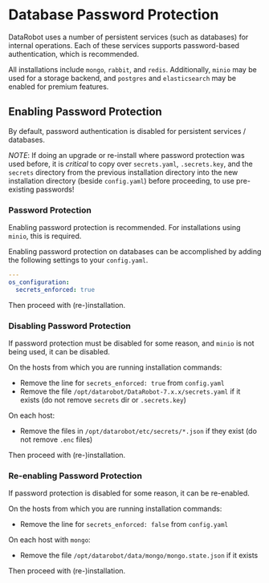# Database Password Protection

DataRobot uses a number of persistent services (such as databases) for internal operations.
Each of these services supports password-based authentication, which is recommended.

All installations include `mongo`, `rabbit`, and `redis`.
Additionally, `minio` may be used for a storage backend, and `postgres` and `elasticsearch` may be enabled for premium features.

## Enabling Password Protection

By default, password authentication is disabled for persistent services / databases.

*NOTE*: If doing an upgrade or re-install where password protection was used before, it is _critical_ to copy over `secrets.yaml`, `.secrets.key`, and the `secrets` directory from the previous installation directory into the new installation directory (beside `config.yaml`) before proceeding, to use pre-existing passwords!

### Password Protection

Enabling password protection is recommended. For installations using `minio`, this is required.

Enabling password protection on databases can be accomplished by adding the following settings to your `config.yaml`.

```yaml
---
os_configuration:
  secrets_enforced: true
```

Then proceed with (re-)installation.

### Disabling Password Protection

If password protection must be disabled for some reason, and `minio` is not being used, it can be disabled.

On the hosts from which you are running installation commands:

* Remove the line for `secrets_enforced: true` from `config.yaml`
* Remove the file `/opt/datarobot/DataRobot-7.x.x/secrets.yaml` if it exists (do not remove `secrets` dir or `.secrets.key`)

On each host:

* Remove the files in `/opt/datarobot/etc/secrets/*.json` if they exist (do not remove `.enc` files)

Then proceed with (re-)installation.

### Re-enabling Password Protection

If password protection is disabled for some reason, it can be re-enabled.

On the hosts from which you are running installation commands:

* Remove the line for `secrets_enforced: false` from `config.yaml`

On each host with `mongo`:

* Remove the file `/opt/datarobot/data/mongo/mongo.state.json` if it exists

Then proceed with (re-)installation.
